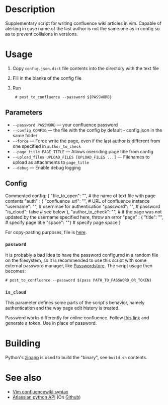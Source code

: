 # Description

Supplementary script for writing confluence wiki articles in vim. Capable of alerting in case name of the last author is not the same one as in config so as to prevent collisions in versions.

# Usage

1. Copy `config.json.dict` file contents into the directory with the text file
2. Fill in the blanks of the config file
3. Run 

		# post_to_confluence --password ${PASSWORD}

## Parameters

* `--password PASSWORD` — your confluence password
* `--config CONFIG` — the file with the config by default - config.json in the same folder
* `--force` — Force write the page, even if the last author is different from one specified in `author_to_check`
* `--page_title PAGE_TITLE` — Allows overriding page title from config
* `--upload_files UPLOAD_FILES [UPLOAD_FILES ...]` — Filenames to upload as attachments to `page_title`
* `--debug` — Enable debug logging

## Config

Commented config:
	{
		"file_to_open": "",			# the name of text file with page contents
		"auth" : {
			"confluence_url": "",	# URL of confluence instance
			"username": "",			# usernmae for authentication
			"password": "",			# password
			"is_cloud": false		# see below
		},
		"author_to_check": "",		# if the page was not updated by the username specified here, throw an error
		"page" : {
			"title": "",			# specify page title
			"space": ""}			# specify page space
	}

For copy-pasting purposes, file is [here](https://raw.githubusercontent.com/SabbathHex/confluence_poster/master/config.json.dist).

### `password`

It is probably a bad idea to have the password configured in a random file on the filesystem, so it is recommended to use this script with some external password manager, like [Passwordstore](https://www.passwordstore.org/). The script usage then becomes:

	# post_to_confluence --password $(pass PATH_TO_PASSWORD_OR_TOKEN)

### `is_cloud`

This parameter defines some parts of the script's behavior, namely authentication and the way page edit history is treated. 

Password works differently for online confluence. Follow [this link](https://confluence.atlassian.com/cloud/api-tokens-938839638.html) and generate a token. Use in place of password.

# Building

Python's [zipapp](https://docs.python.org/3/library/zipapp.html) is used to build the "binary", see `build.sh` contents.

# See also

* [Vim confluencewiki syntax](https://www.vim.org/scripts/script.php?script_id=1994)
* [Atlassian python API](https://atlassian-python-api.readthedocs.io/en/latest/) (On [Github](https://github.com/atlassian-api/atlassian-python-ap))

